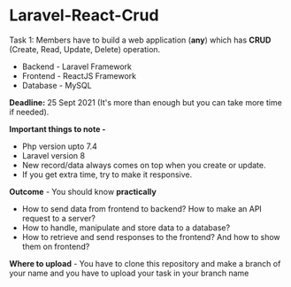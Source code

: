 # Laravel-React-Crud
Task 1: Members have to build a web application (**any**) which has **CRUD** (Create, Read, Update, Delete) operation.

* Backend - Laravel Framework
* Frontend - ReactJS Framework
* Database - MySQL

**Deadline:** 25 Sept 2021 (It's more than enough but you can take
more time if needed).

**Important things to note -**

* Php version upto 7.4
* Laravel version 8
* New record/data always comes on top when you create or
update.
* If you get extra time, try to make it responsive.

**Outcome** - You should know **practically**

* How to send data from frontend to backend? How to make
an API request to a server?
* How to handle, manipulate and store data to a database?
* How to retrieve and send responses to the frontend? And
how to show them on frontend?

**Where to upload** - You have to clone this repository
and make a branch of your name and you have to upload your
task in your branch name



